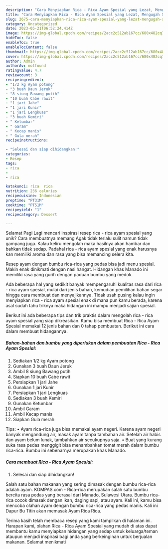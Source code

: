 ```yaml
---
description: "Cara Menyiapkan Rica - Rica Ayam Spesial yang Lezat, Mengugah Selera"
title: "Cara Menyiapkan Rica - Rica Ayam Spesial yang Lezat, Mengugah Selera"
slug: 2675-cara-menyiapkan-rica-rica-ayam-spesial-yang-lezat-mengugah-selera
category: Uncategorized
date: 2023-05-21T06:52:24.414Z
image: https://img-global.cpcdn.com/recipes/2acc2c512ab167cc/680x482cq70/rica-rica-ayam-spesial-foto-resep-utama.jpg
hideToc: false
enableToc: true
enableTocContent: false
thumbnail: https://img-global.cpcdn.com/recipes/2acc2c512ab167cc/680x482cq70/rica-rica-ayam-spesial-foto-resep-utama.jpg
cover: https://img-global.cpcdn.com/recipes/2acc2c512ab167cc/680x482cq70/rica-rica-ayam-spesial-foto-resep-utama.jpg
author: Admin
authorAv: notfound
ratingvalue: 4.7
reviewcount: 3
recipeingredient:
- "1/2 kg Ayam potong"
- "3 buah Daun Jeruk"
- "8 siung Bawang putih"
- "10 buah Cabe rawit"
- "1 jari Jahe"
- "1 jari Kunir"
- "1 jari Lengkuas"
- "3 buah Kemiri"
- " Ketumbar"
- " Garam"
- " Kecap manis"
- " Gula merah"
recipeinstructions:

- "Selesai dan siap dihidangkan!"
categories:
- Resep
tags:
- rica
- 
- rica

katakunci: rica  rica 
nutrition: 236 calories
recipecuisine: Indonesian
preptime: "PT31M"
cooktime: "PT51M"
recipeyield: "1"
recipecategory: Dessert

---
```



Selamat Pagi Lagi mencari inspirasi resep rica - rica ayam spesial yang unik? Cara membuatnya memang Agak tidak terlalu sulit namun tidak gampang juga. Kalau keliru mengolah maka hasilnya akan hambar dan bahkan tidak sedap. Padahal rica - rica ayam spesial yang enak harusnya kan memiliki aroma dan rasa yang bisa memancing selera kita.


Resep ayam dengan bumbu rica-rica yang pedas bisa jadi menu spesial. Makin enak dinikmati dengan nasi hangat. Hidangan khas Manado ini memiliki rasa yang gurih dengan paduan bumbu yang medok.

Ada beberapa hal yang sedikit banyak mempengaruhi kualitas rasa dari rica - rica ayam spesial, mulai dari jenis bahan, kemudian pemilihan bahan segar hingga cara membuat dan menyajikannya. Tidak usah pusing kalau ingin menyiapkan rica - rica ayam spesial enak di mana pun kamu berada, karena asal sudah tahu triknya maka hidangan ini mampu menjadi sajian spesial.


Berikut ini ada beberapa tips dan trik praktis dalam mengolah rica - rica ayam spesial yang siap dikreasikan. Kamu bisa membuat Rica - Rica Ayam Spesial memakai 12 jenis bahan dan 0 tahap pembuatan. Berikut ini cara dalam membuat hidangannya.

<!--inarticleads1-->

##### Bahan-bahan dan bumbu yang diperlukan dalam pembuatan Rica - Rica Ayam Spesial:

1. Sediakan 1/2 kg Ayam potong
1. Gunakan 3 buah Daun Jeruk
1. Ambil 8 siung Bawang putih
1. Siapkan 10 buah Cabe rawit
1. Persiapkan 1 jari Jahe
1. Gunakan 1 jari Kunir
1. Persiapkan 1 jari Lengkuas
1. Sediakan 3 buah Kemiri
1. Gunakan  Ketumbar
1. Ambil  Garam
1. Ambil  Kecap manis
1. Siapkan  Gula merah


Tips: • Ayam rica-rica juga bisa memakai ayam negeri. Karena ayam negeri banyak mengandung air, masak ayam tanpa tambahan air. Setelah air habis dan ayam belum lunak, tambahkan air secukupnya saja. • Buat yang kurang suka rasa pedas menggigit bisa menambahkan tomat merah dalam bumbu rica-rica. Bumbu ini sebenarnya merupakan khas Manado. 

<!--inarticleads2-->

##### Cara membuat Rica - Rica Ayam Spesial:


1. Selesai dan siap dihidangkan!

Salah satu bahan makanan yang sering dimasak dengan bumbu rica-rica adalah ayam. KOMPAS.com - Rica-rica merupakan salah satu bumbu bercita rasa pedas yang berasal dari Manado, Sulawesi Utara. Bumbu rica-rica cocok dimasak dengan ikan, daging sapi, atau ayam. Kali ini, kamu bisa mencoba olahan ayam dengan bumbu rica-rica yang pedas manis. Kali ini Dapur Bu Titin akan memasak Ayam Rica Rica. 

Terima kasih telah membaca resep yang kami tampilkan di halaman ini. Harapan kami, olahan Rica - Rica Ayam Spesial yang mudah di atas dapat membantu kamu menyiapkan hidangan yang sedap untuk keluarga/teman ataupun menjadi inspirasi bagi anda yang berkeinginan untuk berjualan makanan. Selamat menikmati
